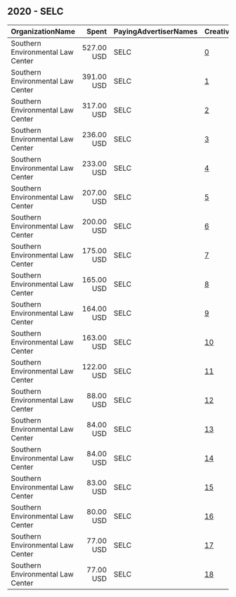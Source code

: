 ## 2020 - SELC 
|OrganizationName|Spent|PayingAdvertiserNames|CreativeUrls|Impressions|Genders|AgeBrackets|CountryCodes|BillingAddresses|CandidateBallotInformation|
|:---|---:|:---|:---|---:|:---|:---|:---|:---|:---|
|Southern Environmental Law Center|527.00 USD|SELC|[0](https://www.snap.com/political-ads/asset/18426963ed9ce1c52be01d51c11b3ec3177ac9bf76cf36e18e16c149061c46f6?mediaType=jpg)|75,510||18+|united states|US|Protect NC Water|
|Southern Environmental Law Center|391.00 USD|SELC|[1](https://www.snap.com/political-ads/asset/a561f00f859a94f3f668d30792e963ce54a52a88b6a26f6cafdeb3b16e4b5a88?mediaType=jpg)|69,252||18+|united states|US|Protect NC Water|
|Southern Environmental Law Center|317.00 USD|SELC|[2](https://www.snap.com/political-ads/asset/d406bac5de2eda68c9ca9d842d0db43f1ea503e74d4cf261e869075617aed690?mediaType=jpg)|223,177|||united states|US||
|Southern Environmental Law Center|236.00 USD|SELC|[3](https://www.snap.com/political-ads/asset/e95428c37aff578a2cf3b62309c5b3547907faa267af09d9a493f9ec1cf77344?mediaType=jpg)|165,666|||united states|US||
|Southern Environmental Law Center|233.00 USD|SELC|[4](https://www.snap.com/political-ads/asset/501b903f7967133ecc2efb817d62af084bbe52ea04da3e5fd6848df68f141f91?mediaType=jpg)|163,685|||united states|US||
|Southern Environmental Law Center|207.00 USD|SELC|[5](https://www.snap.com/political-ads/asset/b314ac1ad4e693b86141a3b27bf281cc0469a5896a6e13fb9014bd2626050c4c?mediaType=jpg)|142,655|||united states|US||
|Southern Environmental Law Center|200.00 USD|SELC|[6](https://www.snap.com/political-ads/asset/8785f4f93c98c89ef445b15602c58f7f103bd3b84724d725d8cd5c8e35fa5f03?mediaType=jpg)|139,945|||united states|US||
|Southern Environmental Law Center|175.00 USD|SELC|[7](https://www.snap.com/political-ads/asset/37e9069e798b7372bba572d3b612d51c889dde7c474024fc8c19fecc19f2d9ea?mediaType=jpg)|122,529|||united states|US||
|Southern Environmental Law Center|165.00 USD|SELC|[8](https://www.snap.com/political-ads/asset/ad87c40702be412338f6b609a79a810ef8c7bde79123c71a0947897ed7c00fd7?mediaType=jpg)|115,356|||united states|US||
|Southern Environmental Law Center|164.00 USD|SELC|[9](https://www.snap.com/political-ads/asset/044e0882b274411850df270d7481179988f6d33f06862c97a43766c1f718186b?mediaType=jpg)|26,374||18+|united states|US|Protect NC Water|
|Southern Environmental Law Center|163.00 USD|SELC|[10](https://www.snap.com/political-ads/asset/2d0fc9fff1358ee8900f10b7ea5479e239455b5e283de4e282137acf92db877d?mediaType=jpg)|114,044|||united states|US||
|Southern Environmental Law Center|122.00 USD|SELC|[11](https://www.snap.com/political-ads/asset/8785f4f93c98c89ef445b15602c58f7f103bd3b84724d725d8cd5c8e35fa5f03?mediaType=jpg)|75,880|||united states|US||
|Southern Environmental Law Center|88.00 USD|SELC|[12](https://www.snap.com/political-ads/asset/d406bac5de2eda68c9ca9d842d0db43f1ea503e74d4cf261e869075617aed690?mediaType=jpg)|54,874|||united states|US||
|Southern Environmental Law Center|84.00 USD|SELC|[13](https://www.snap.com/political-ads/asset/ad87c40702be412338f6b609a79a810ef8c7bde79123c71a0947897ed7c00fd7?mediaType=jpg)|52,370|||united states|US||
|Southern Environmental Law Center|84.00 USD|SELC|[14](https://www.snap.com/political-ads/asset/e95428c37aff578a2cf3b62309c5b3547907faa267af09d9a493f9ec1cf77344?mediaType=jpg)|52,390|||united states|US||
|Southern Environmental Law Center|83.00 USD|SELC|[15](https://www.snap.com/political-ads/asset/501b903f7967133ecc2efb817d62af084bbe52ea04da3e5fd6848df68f141f91?mediaType=jpg)|51,465|||united states|US||
|Southern Environmental Law Center|80.00 USD|SELC|[16](https://www.snap.com/political-ads/asset/37e9069e798b7372bba572d3b612d51c889dde7c474024fc8c19fecc19f2d9ea?mediaType=jpg)|49,759|||united states|US||
|Southern Environmental Law Center|77.00 USD|SELC|[17](https://www.snap.com/political-ads/asset/b314ac1ad4e693b86141a3b27bf281cc0469a5896a6e13fb9014bd2626050c4c?mediaType=jpg)|48,012|||united states|US||
|Southern Environmental Law Center|77.00 USD|SELC|[18](https://www.snap.com/political-ads/asset/2d0fc9fff1358ee8900f10b7ea5479e239455b5e283de4e282137acf92db877d?mediaType=jpg)|47,934|||united states|US||
